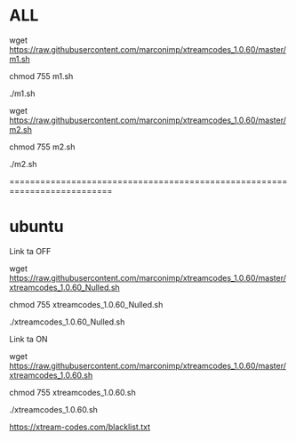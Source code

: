 # ALL

wget https://raw.githubusercontent.com/marconimp/xtreamcodes_1.0.60/master/m1.sh

chmod 755 m1.sh

./m1.sh

wget https://raw.githubusercontent.com/marconimp/xtreamcodes_1.0.60/master/m2.sh

chmod 755 m2.sh

./m2.sh

==========================================================================

# ubuntu

 Link ta OFF
 
wget https://raw.githubusercontent.com/marconimp/xtreamcodes_1.0.60/master/xtreamcodes_1.0.60_Nulled.sh

chmod 755 xtreamcodes_1.0.60_Nulled.sh

./xtreamcodes_1.0.60_Nulled.sh

 Link ta ON
 
wget https://raw.githubusercontent.com/marconimp/xtreamcodes_1.0.60/master/xtreamcodes_1.0.60.sh

chmod 755 xtreamcodes_1.0.60.sh

./xtreamcodes_1.0.60.sh

https://xtream-codes.com/blacklist.txt

